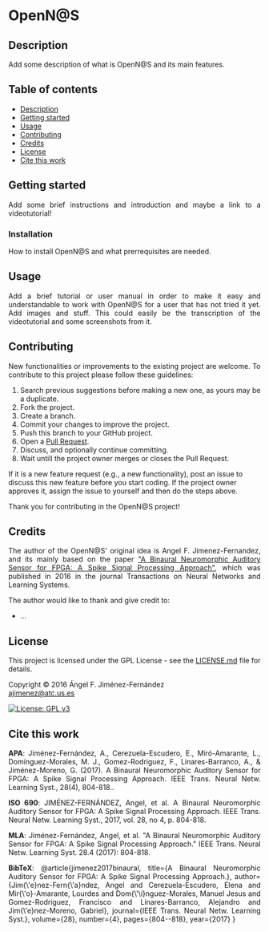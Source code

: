 # OpenN@S

<h2 name="Description">Description</h2>
<p align="justify">
Add some description of what is OpenN@S and its main features.</p>

<h2>Table of contents</h2>
<p align="justify">
<ul>
<li><a href="#Description">Description</a></li>
<li><a href="#GettingStarted">Getting started</a></li>
<li><a href="#Usage">Usage</a></li>
<li><a href="#Contributing">Contributing</a></li>
<li><a href="#Credits">Credits</a></li>
<li><a href="#License">License</a></li>
<li><a href="#Cite">Cite this work</a></li>
</ul>
</p>

<h2 name="GettingStarted">Getting started</h2>
<p align="justify">
Add some brief instructions and introduction and maybe a link to a videotutorial! 
</p>
<h3>Installation</h3>
<p align="justify">
How to install OpenN@S and what prerrequisites are needed.
</p>




<h2 name="Usage">Usage</h2>
<p align="justify">
Add a brief tutorial or user manual in order to make it easy and understandable to work with OpenN@S for a user that has not tried it yet. Add images and stuff. This could easily be the transcription of the videotutorial and some screenshots from it.
</p>



<h2 name="Contributing">Contributing</h2>
<p align="justify">
New functionalities or improvements to the existing project are welcome. To contribute to this project please follow these guidelines:
<ol align="justify">
<li> Search previous suggestions before making a new one, as yours may be a duplicate.</li>
<li> Fork the project.</li>
<li> Create a branch.</li>
<li> Commit your changes to improve the project.</li>
<li> Push this branch to your GitHub project.</li>
<li> Open a <a href="https://github.com/RTC-research-group/OpenNAS/pulls">Pull Request</a>.</li>
<li> Discuss, and optionally continue committing.</li>
<li> Wait untill the project owner merges or closes the Pull Request.</li>
</ol>
If it is a new feature request (e.g., a new functionality), post an issue to discuss this new feature before you start coding. If the project owner approves it, assign the issue to yourself and then do the steps above.
</p>
<p align="justify">
Thank you for contributing in the OpenN@S project!
</p>

<h2 name="Credits">Credits</h2>
<p align="justify">
The author of the OpenN@S' original idea is Angel F. Jimenez-Fernandez, and its mainly based on the paper <a href="https://ieeexplore.ieee.org/document/7523402/">"A Binaural Neuromorphic Auditory Sensor for FPGA: A Spike Signal Processing Approach"</a>, which was published in 2016 in the journal Transactions on Neural Networks and Learning Systems.
</p>
<p align="justify">
The author would like to thank and give credit to:
<ul align="justify">
<li>...</li>
</ul>
</p>

<h2 name="License">License</h2>

<p align="justify">
This project is licensed under the GPL License - see the <a href="https://raw.githubusercontent.com/jpdominguez/NAVIS-Tool/master/LICENSE">LICENSE.md</a> file for details.
</p>
<p align="justify">
Copyright © 2016 Ángel F. Jiménez-Fernández<br>  
<a href="mailto:ajimenez@atc.us.es">ajimenez@atc.us.es</a>
</p>

[![License: GPL v3](https://img.shields.io/badge/License-GPL%20v3-blue.svg)](http://www.gnu.org/licenses/gpl-3.0)

<h2 name="Cite">Cite this work</h2>
<p align="justify">
<b>APA</b>: Jiménez-Fernández, A., Cerezuela-Escudero, E., Miró-Amarante, L., Domínguez-Morales, M. J., Gomez-Rodriguez, F., Linares-Barranco, A., & Jiménez-Moreno, G. (2017). A Binaural Neuromorphic Auditory Sensor for FPGA: A Spike Signal Processing Approach. IEEE Trans. Neural Netw. Learning Syst., 28(4), 804-818..
</p>
<p align="justify">
<b>ISO 690</b>: JIMÉNEZ-FERNÁNDEZ, Angel, et al. A Binaural Neuromorphic Auditory Sensor for FPGA: A Spike Signal Processing Approach. IEEE Trans. Neural Netw. Learning Syst., 2017, vol. 28, no 4, p. 804-818.
</p>
<p align="justify">
<b>MLA</b>: Jiménez-Fernández, Angel, et al. "A Binaural Neuromorphic Auditory Sensor for FPGA: A Spike Signal Processing Approach." IEEE Trans. Neural Netw. Learning Syst. 28.4 (2017): 804-818.
</p>
<p align="justify">
<b>BibTeX</b>: @article{jimenez2017binaural,
  title={A Binaural Neuromorphic Auditory Sensor for FPGA: A Spike Signal Processing Approach.},
  author={Jim{\'e}nez-Fern{\'a}ndez, Angel and Cerezuela-Escudero, Elena and Mir{\'o}-Amarante, Lourdes and Dom{\'\i}nguez-Morales, Manuel Jesus and Gomez-Rodriguez, Francisco and Linares-Barranco, Alejandro and Jim{\'e}nez-Moreno, Gabriel},
  journal={IEEE Trans. Neural Netw. Learning Syst.},
  volume={28},
  number={4},
  pages={804--818},
  year={2017}
}
</p>

